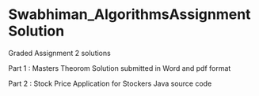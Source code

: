 # Swabhiman_AlgorithmsAssignmentSolution
Graded Assignment 2 solutions

Part 1 : Masters Theorom
Solution submitted in Word and pdf format

Part 2 : Stock Price Application for Stockers
Java source code
